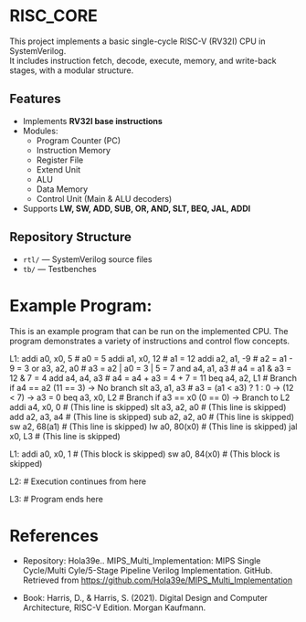 # RISC_CORE

This project implements a basic single-cycle RISC-V (RV32I) CPU in SystemVerilog.  
It includes instruction fetch, decode, execute, memory, and write-back stages, with a modular structure.

## Features
- Implements **RV32I base instructions**
- Modules:
  - Program Counter (PC)
  - Instruction Memory
  - Register File
  - Extend Unit
  - ALU
  - Data Memory
  - Control Unit (Main & ALU decoders)
- Supports **LW, SW, ADD, SUB, OR, AND, SLT, BEQ, JAL, ADDI**
## Repository Structure
- `rtl/` — SystemVerilog source files
- `tb/` — Testbenches

# Example Program: 
This is an example program that can be run on the implemented CPU. The program demonstrates a variety of instructions and control flow concepts.

L1:
    addi a0, x0, 5        # a0 = 5
    addi a1, x0, 12       # a1 = 12
    addi a2, a1, -9       # a2 = a1 - 9 = 3
    or   a3, a2, a0       # a3 = a2 | a0 = 3 | 5 = 7
    and  a4, a1, a3       # a4 = a1 & a3 = 12 & 7 = 4
    add  a4, a4, a3       # a4 = a4 + a3 = 4 + 7 = 11
    beq  a4, a2, L1       # Branch if a4 == a2 (11 == 3) -> No branch
    slt  a3, a1, a3       # a3 = (a1 < a3) ? 1 : 0 -> (12 < 7) -> a3 = 0
    beq  a3, x0, L2       # Branch if a3 == x0 (0 == 0) -> Branch to L2
    addi a4, x0, 0        # (This line is skipped)
    slt  a3, a2, a0       # (This line is skipped)
    add  a2, a3, a4       # (This line is skipped)
    sub  a2, a2, a0       # (This line is skipped)
    sw   a2, 68(a1)       # (This line is skipped)
    lw   a0, 80(x0)       # (This line is skipped)
    jal  x0, L3           # (This line is skipped)

L1: addi a0, x0, 1        # (This block is skipped)
    sw   a0, 84(x0)       # (This block is skipped)

L2: # Execution continues from here

L3: # Program ends here


# References 
- Repository: Hola39e.. MIPS_Multi_Implementation: MIPS Single Cycle/Multi Cyle/5-Stage Pipeline Verilog Implementation. GitHub. Retrieved from https://github.com/Hola39e/MIPS_Multi_Implementation

- Book: Harris, D., & Harris, S. (2021). Digital Design and Computer Architecture, RISC-V Edition. Morgan Kaufmann.
